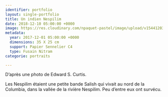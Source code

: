 ```yaml
---
identifier: portfolio
layout: single-portfolio
title: Un indien Nespilim
date: 2018-12-10 05:00:00 +0000
image: https://res.cloudinary.com/npaquet-pastel/image/upload/v1544120364/DSC06819-1-819x1024.jpg
metadata:
  year: 2017-12-01 05:00:00 +0000
  dimensions: 35 X 25 cm
  support: Papier Sennelier C4
  type: Fusain Nitram
categorie: portraits

---
```

D’après une photo de Edward S. Curtis.

Les Nespilim étaient une petite bande Salish qui vivait au nord de la Columbia, dans la vallée de la rivière Nespilim. Peu d’entre eux ont survécu.